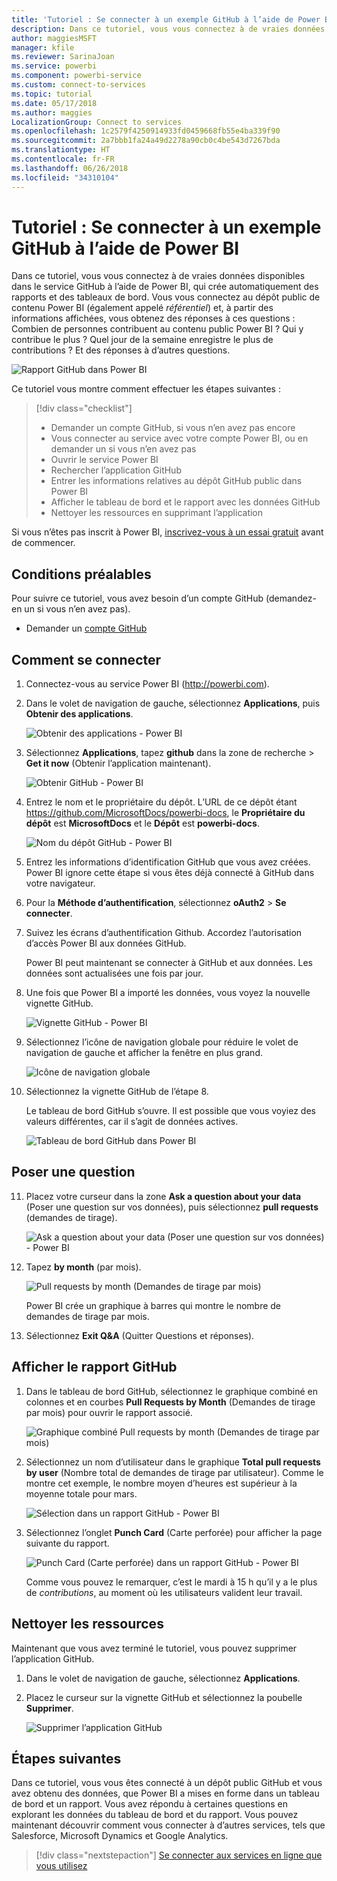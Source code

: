 ```yaml
---
title: 'Tutoriel : Se connecter à un exemple GitHub à l’aide de Power BI'
description: Dans ce tutoriel, vous vous connectez à de vraies données disponibles dans le service GitHub à l’aide de Power BI, qui crée automatiquement des rapports et des tableaux de bord.
author: maggiesMSFT
manager: kfile
ms.reviewer: SarinaJoan
ms.service: powerbi
ms.component: powerbi-service
ms.custom: connect-to-services
ms.topic: tutorial
ms.date: 05/17/2018
ms.author: maggies
LocalizationGroup: Connect to services
ms.openlocfilehash: 1c2579f4250914933fd0459668fb55e4ba339f90
ms.sourcegitcommit: 2a7bbb1fa24a49d2278a90cb0c4be543d7267bda
ms.translationtype: HT
ms.contentlocale: fr-FR
ms.lasthandoff: 06/26/2018
ms.locfileid: "34310104"
---
```

# <a name="tutorial-connect-to-a-github-sample-with-power-bi"></a>Tutoriel : Se connecter à un exemple GitHub à l’aide de Power BI
Dans ce tutoriel, vous vous connectez à de vraies données disponibles dans le service GitHub à l’aide de Power BI, qui crée automatiquement des rapports et des tableaux de bord. Vous vous connectez au dépôt public de contenu Power BI (également appelé *référentiel*) et, à partir des informations affichées, vous obtenez des réponses à ces questions : Combien de personnes contribuent au contenu public Power BI ? Qui y contribue le plus ? Quel jour de la semaine enregistre le plus de contributions ? Et des réponses à d’autres questions. 

![Rapport GitHub dans Power BI](media/service-tutorial-connect-to-github/power-bi-github-app-tutorial-punch-card.png)

Ce tutoriel vous montre comment effectuer les étapes suivantes :

> [!div class="checklist"]
> * Demander un compte GitHub, si vous n’en avez pas encore 
> * Vous connecter au service avec votre compte Power BI, ou en demander un si vous n’en avez pas
> * Ouvrir le service Power BI
> * Rechercher l’application GitHub
> * Entrer les informations relatives au dépôt GitHub public dans Power BI
> * Afficher le tableau de bord et le rapport avec les données GitHub
> * Nettoyer les ressources en supprimant l’application

Si vous n’êtes pas inscrit à Power BI, [inscrivez-vous à un essai gratuit](https://app.powerbi.com/signupredirect?pbi_source=web) avant de commencer.

## <a name="prerequisites"></a>Conditions préalables

Pour suivre ce tutoriel, vous avez besoin d’un compte GitHub (demandez-en un si vous n’en avez pas). 

- Demander un [compte GitHub](https://docs.microsoft.com/contribute/get-started-setup-github)


## <a name="how-to-connect"></a>Comment se connecter
1. Connectez-vous au service Power BI (http://powerbi.com). 
2. Dans le volet de navigation de gauche, sélectionnez **Applications**, puis **Obtenir des applications**.
   
   ![Obtenir des applications - Power BI](media/service-tutorial-connect-to-github/power-bi-github-app-tutorial.png) 

3. Sélectionnez **Applications**, tapez **github** dans la zone de recherche > **Get it now** (Obtenir l’application maintenant).
   
   ![Obtenir GitHub - Power BI](media/service-tutorial-connect-to-github/power-bi-github-app-tutorial-get-it-now.png) 

4. Entrez le nom et le propriétaire du dépôt. L’URL de ce dépôt étant https://github.com/MicrosoftDocs/powerbi-docs, le **Propriétaire du dépôt** est **MicrosoftDocs** et le **Dépôt** est **powerbi-docs**. 
   
    ![Nom du dépôt GitHub - Power BI](media/service-tutorial-connect-to-github/power-bi-github-app-tutorial-repo-name.png)

5. Entrez les informations d’identification GitHub que vous avez créées. Power BI ignore cette étape si vous êtes déjà connecté à GitHub dans votre navigateur. 

6. Pour la **Méthode d’authentification**, sélectionnez **oAuth2** \> **Se connecter**.

7. Suivez les écrans d’authentification Github. Accordez l’autorisation d’accès Power BI aux données GitHub.
   
   Power BI peut maintenant se connecter à GitHub et aux données.  Les données sont actualisées une fois par jour.

8. Une fois que Power BI a importé les données, vous voyez la nouvelle vignette GitHub. 
 
   ![Vignette GitHub - Power BI](media/service-tutorial-connect-to-github/power-bi-github-app-tutorial-tile.png) 

8. Sélectionnez l’icône de navigation globale pour réduire le volet de navigation de gauche et afficher la fenêtre en plus grand.

    ![Icône de navigation globale](media/service-tutorial-connect-to-github/power-bi-global-navigation-icon.png)

10. Sélectionnez la vignette GitHub de l’étape 8. 
    
    Le tableau de bord GitHub s’ouvre. Il est possible que vous voyiez des valeurs différentes, car il s’agit de données actives.

    ![Tableau de bord GitHub dans Power BI](media/service-tutorial-connect-to-github/power-bi-github-app-tutorial-dashboard.png)

    

## <a name="ask-a-question"></a>Poser une question

11. Placez votre curseur dans la zone **Ask a question about your data** (Poser une question sur vos données), puis sélectionnez **pull requests** (demandes de tirage). 

    ![Ask a question about your data (Poser une question sur vos données) - Power BI](media/service-tutorial-connect-to-github/power-bi-github-app-tutorial-ask-question.png)

12. Tapez **by month** (par mois).
 
    ![Pull requests by month (Demandes de tirage par mois)](media/service-tutorial-connect-to-github/power-bi-github-app-tutorial-ask-question-by-month.png)

     Power BI crée un graphique à barres qui montre le nombre de demandes de tirage par mois.

13. Sélectionnez **Exit Q&A** (Quitter Questions et réponses).

## <a name="view-the-github-report"></a>Afficher le rapport GitHub 

1. Dans le tableau de bord GitHub, sélectionnez le graphique combiné en colonnes et en courbes **Pull Requests by Month** (Demandes de tirage par mois) pour ouvrir le rapport associé.

    ![Graphique combiné Pull requests by month (Demandes de tirage par mois)](media/service-tutorial-connect-to-github/power-bi-github-app-tutorial-pull-requests-combo-chart.png)

2. Sélectionnez un nom d’utilisateur dans le graphique **Total pull requests by user** (Nombre total de demandes de tirage par utilisateur). Comme le montre cet exemple, le nombre moyen d’heures est supérieur à la moyenne totale pour mars.

    ![Sélection dans un rapport GitHub - Power BI](media/service-tutorial-connect-to-github/power-bi-github-app-tutorial-report-highlight.png)

3. Sélectionnez l’onglet **Punch Card** (Carte perforée) pour afficher la page suivante du rapport. 
 
    ![Punch Card (Carte perforée) dans un rapport GitHub - Power BI](media/service-tutorial-connect-to-github/power-bi-github-app-tutorial-tues-3pm.png)

    Comme vous pouvez le remarquer, c’est le mardi à 15 h qu’il y a le plus de *contributions*, au moment où les utilisateurs valident leur travail.

## <a name="clean-up-resources"></a>Nettoyer les ressources

Maintenant que vous avez terminé le tutoriel, vous pouvez supprimer l’application GitHub. 

1. Dans le volet de navigation de gauche, sélectionnez **Applications**.
2. Placez le curseur sur la vignette GitHub et sélectionnez la poubelle **Supprimer**.

    ![Supprimer l’application GitHub](media/service-tutorial-connect-to-github/power-bi-github-app-tutorial-delete.png)

## <a name="next-steps"></a>Étapes suivantes

Dans ce tutoriel, vous vous êtes connecté à un dépôt public GitHub et vous avez obtenu des données, que Power BI a mises en forme dans un tableau de bord et un rapport. Vous avez répondu à certaines questions en explorant les données du tableau de bord et du rapport. Vous pouvez maintenant découvrir comment vous connecter à d’autres services, tels que Salesforce, Microsoft Dynamics et Google Analytics. 
 
> [!div class="nextstepaction"]
> [Se connecter aux services en ligne que vous utilisez](./service-connect-to-services.md)


